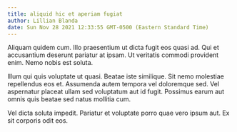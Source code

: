 ```yaml
---
title: aliquid hic et aperiam fugiat
author: Lillian Blanda
date: Sun Nov 28 2021 12:33:55 GMT-0500 (Eastern Standard Time)
---
```

Aliquam quidem cum. Illo praesentium ut dicta fugit eos quasi ad. Qui et accusantium deserunt pariatur at ipsam. Ut veritatis commodi provident enim. Nemo nobis est soluta.

 Illum qui quis voluptate ut quasi. Beatae iste similique. Sit nemo molestiae repellendus eos et. Assumenda autem tempora vel doloremque sed. Vel aspernatur placeat ullam sed voluptatum aut id fugit. Possimus earum aut omnis quis beatae sed natus mollitia cum.

 Vel dicta soluta impedit. Pariatur et voluptate porro quae vero ipsum aut. Ex sit corporis odit eos.